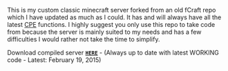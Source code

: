 This is my custom classic minecraft server forked from an old fCraft repo which I have updated as much as I could. It has and will always have all the latest [CPE](http://wiki.vg/CPE) functions. I highly suggest you only use this repo to take code from because the server is mainly suited to my needs and has a few difficulties I would rather not take the time to simplify.

Download compiled server [**`HERE`**](http://96.233.61.56/Random/ProCraft.zip) - (Always up to date with latest WORKING code - Latest: February 19, 2015)

